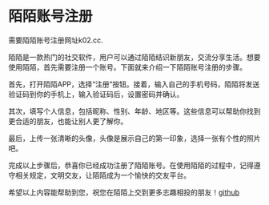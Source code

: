 # 陌陌账号注册

需要陌陌账号注册网址k02.cc. 

陌陌是一款热门的社交软件，用户可以通过陌陌结识新朋友，交流分享生活。想要使用陌陌，首先需要注册一个账号。下面就来介绍一下陌陌账号注册的步骤。

首先，打开陌陌APP，选择“注册”按钮。接着，输入自己的手机号码，陌陌将发送验证码到你的手机上，输入验证码后，设置密码并确认。

其次，填写个人信息，包括昵称、性别、年龄、地区等。这些信息可以帮助你找到更合适的朋友，也能让别人更了解你。

最后，上传一张清晰的头像，头像是展示自己的第一印象，选择一张有个性的照片吧。

完成以上步骤后，恭喜你已经成功注册了陌陌账号。在使用陌陌的过程中，记得遵守相关规定，文明交友，让陌陌成为一个愉快的交友平台。

希望以上内容能帮助到您，祝您在陌陌上交到更多志趣相投的朋友！[github](https://github.com)